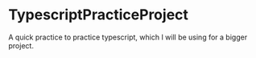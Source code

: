 # TypescriptPracticeProject
A quick practice to practice typescript, which I will be using for a bigger project.
